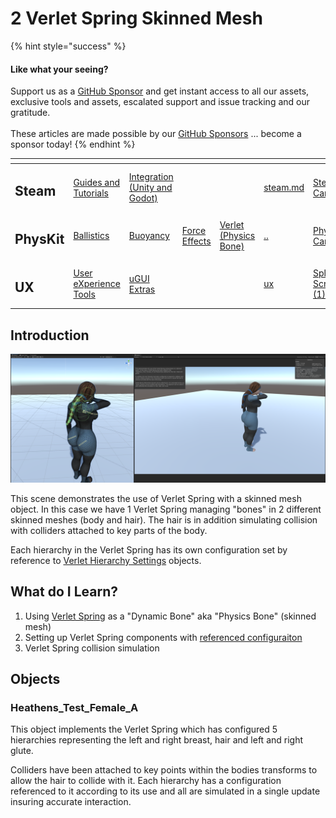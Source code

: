 # 2 Verlet Spring Skinned Mesh

{% hint style="success" %}
#### Like what your seeing?

Support us as a [GitHub Sponsor](../../../become-a-sponsor/) and get instant access to all our assets, exclusive tools and assets, escalated support and issue tracking and our gratitude.\
\
These articles are made possible by our [GitHub Sponsors](../../../become-a-sponsor/) ... become a sponsor today!
{% endhint %}

<table data-view="cards"><thead><tr><th></th><th></th><th></th><th></th><th></th><th data-hidden data-card-target data-type="content-ref"></th><th data-hidden data-card-cover data-type="files"></th></tr></thead><tbody><tr><td><h2>Steam</h2></td><td><a href="../../../steam/steam.md">Guides and Tutorials</a></td><td><a href="../../steamworks/">Integration (Unity and Godot)</a></td><td></td><td></td><td><a href="../../../steam/steam.md">steam.md</a></td><td><a href="../../../.gitbook/assets/Steamworks Card.png">Steamworks Card.png</a></td></tr><tr><td><h2>PhysKit</h2></td><td><a href="fantasy-style-ballistic-simulation.md">Ballistics</a></td><td><a href="1-buoyancy-example.md">Buoyancy</a></td><td><a href="1-force-effect-fields.md">Force Effects</a></td><td><a href="2-verlet-spring-skinned-mesh.md">Verlet (Physics Bone)</a></td><td><a href="../">..</a></td><td><a href="../../../.gitbook/assets/PhysKit Card.png">PhysKit Card.png</a></td></tr><tr><td><h2>UX</h2></td><td><a href="../../ux/learning/core-concepts/">User eXperience Tools</a></td><td><a href="../../ux/learning/ugui-extras/">uGUI Extras</a></td><td></td><td></td><td><a href="../../ux/">ux</a></td><td><a href="../../../.gitbook/assets/Splash Screen (1).png">Splash Screen (1).png</a></td></tr></tbody></table>

## Introduction

![](<../../../.gitbook/assets/Verlet SkinnedMesh.png>)

This scene demonstrates the use of Verlet Spring with a skinned mesh object. In this case we have 1 Verlet Spring managing "bones" in 2 different skinned meshes (body and hair). The hair is in addition simulating collision with colliders attached to key parts of the body.

Each hierarchy in the Verlet Spring has its own configuration set by reference to [Verlet Hierarchy Settings](../objects/verlet-hierarchy-settings.md) objects.

## What do I Learn?

1. Using [Verlet Spring](../components/verlet-spring.md) as a "Dynamic Bone" aka "Physics Bone" (skinned mesh)
2. Setting up Verlet Spring components with [referenced configuraiton](../objects/verlet-hierarchy-settings.md)&#x20;
3. Verlet Spring collision simulation

## Objects

### Heathens\_Test\_Female\_A

This object implements the Verlet Spring which has configured 5 hierarchies representing the left and right breast, hair and left and right glute.

Colliders have been attached to key points within the bodies transforms to allow the hair to collide with it. Each hierarchy has a configuration referenced to it according to its use and all are simulated in a single update insuring accurate interaction.
